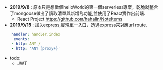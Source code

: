  - **2019/9/8** :
    原本只是想做個helloWorld的第一個serverless專案，乾脆就整合了mongoose做出了讀取清單與新增的功能,並使用了React實作出前端.
    - React Project  https://github.com/hahalin/NoteItems
 - **2019/9/15** :
   加入express,實現單一入口，透過express來對應url route.
``` yml
    handler: handler.index
     events:
    - http: ANY /
    - http: 'ANY {proxy+}'     
 ```
  - todo:
    - JWT
